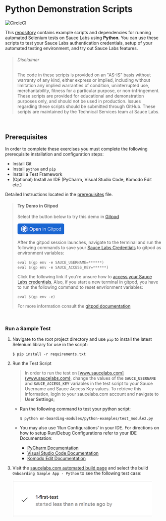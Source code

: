 # Python Demonstration Scripts
[![CircleCI](https://circleci.com/gh/saucelabs-training/demo-python.svg?style=svg)](https://circleci.com/gh/saucelabs-training/demo-python)

This [repository](https://github.com/saucelabs-training/demo-python) contains example scripts and dependencies for running automated Selenium tests on Sauce Labs using **Python**. You can use these scripts to test your Sauce Labs authentication credentials, setup of your automated testing environment, and try out Sauce Labs features.
> ###### Disclaimer
>
> The code in these scripts is provided on an "AS-IS" basis without warranty of any kind, either express or implied, including without limitation any implied warranties of condition, uninterrupted use, merchantability, fitness for a particular purpose, or non-infringement. These scripts are provided for educational and demonstration purposes only, and should not be used in production. Issues regarding these scripts should be submitted through GitHub. These scripts are maintained by the Technical Services team at Sauce Labs.

<br />

## Prerequisites

In order to complete these exercises you must complete the following prerequisite installation and configuration steps:

* Install Git
* Install `python` and `pip`
* Install a Test Framework
* (Optional) Install an IDE (PyCharm, Visual Studio Code, Komodo Edit etc.)

Detailed Instructions located in the [prerequisites](prerequisites.md#python-prerequisites) file.
>   #### Try Demo in Gitpod
>   Select the button below to try this demo in [Gitpod](https://www.gitpod.io/)
>
>  [![Open in Gitpod](open-in-gitpod.png)](https://gitpod.io/#https://github.com/saucelabs-training/demo-python)
>
>   After the gitpod session launches, navigate to the terminal and run the following commands to save your [Sauce Labs Credentials](https://app.saucelabs.com/user-settings) to gitpod as environment variables:
>   ```
>   eval $(gp env -e SAUCE_USERNAME=******)
>   eval $(gp env -e SAUCE_ACCESS_KEY=******)
>   ```
>   Click the following link if you're unsure how to [access your Sauce Labs credentials.](https://wiki.saucelabs.com/display/DOCS/Best+Practice%3A+Use+Environment+Variables+for+Authentication+Credentials)
>   Also, if you start a new terminal in gitpod, you have to run the following command to reset envrionment variables:
>   ```
>   eval $(gp env -e)
>   ```
>  
>   For more information consult the [gitpod documentation](https://www.gitpod.io/docs/47_environment_variables/)

<br />

### Run a Sample Test

1. Navigate to the root project directory and use `pip` to install the latest Selenium library for use in the script:
    ```
    $ pip install -r requirements.txt
    ```
    
2. Run the Test Script
   > In order to run the test on [www.saucelabs.com](www.saucelabs.com), change the values of the **`SAUCE_USERNAME`** and **`SAUCE_ACCESS_KEY`** variables in the test script to your Sauce Username and Sauce Access Key values.
   > To retrieve this information, login to your saucelabs.com account and navigate to **User Settings**;
  
   * Run the following command to test your python script:
        ```
        $ python on-boarding-modules/python-examples/test_module2.py
        ```
        
   * You may also use 'Run Configurations' in your IDE. For directions on how to setup Run/Debug Configurations refer to your IDE Documentation:
        * [PyCharm Documentation](https://www.jetbrains.com/help/pycharm/creating-and-editing-run-debug-configurations.html)
        * [Visual Studio Code Documentation](https://code.visualstudio.com/docs/editor/debugging)
        * [Komodo Edit Documentation](http://docs.komodoide.com/manual)

3. Visit the [saucelabs.com automated build page](https://app.saucelabs.com/dashboard/builds) and select the build `Onboarding Sample App - Python` to see the following test case:
    
    ![1-first-test](1-first-test.png)
    
<br />
